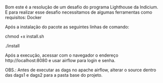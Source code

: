 Bom este é a resolução de um desafio do programa Lighthouse da Indicium.
E para realizar esse desafio necessitamos de algumas ferramentas como requisitos:
Docker


Após a instalação do pacote as seguintes linhas de comando:

chmod +x install.sh

./install


Após a execução, acessar com o navegador o endereço http://localhost:8080 e usar airflow para login e senha.

OBS.: Antes de executar as dags no apache airflow, alterar o source dentro das dags1 e dags2 para a pasta base do projeto.
